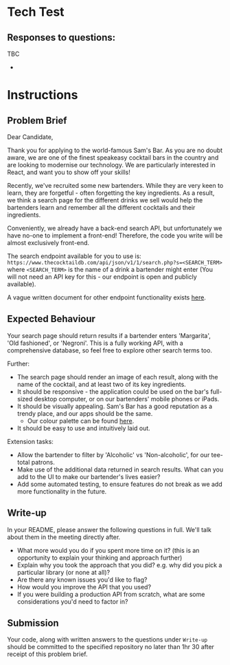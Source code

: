 # Tech Test

## Responses to questions:

TBC

-

# Instructions

## Problem Brief

Dear Candidate,

Thank you for applying to the world-famous Sam's Bar. As you are no doubt aware, we are one of the finest speakeasy
cocktail bars in the country and are looking to modernise our technology. We are particularly interested in React, and
want you to show off your skills!

Recently, we've recruited some new bartenders. While they are very keen to learn, they are forgetful - often forgetting
the key ingredients. As a result, we think a search page for the different drinks we sell would help the bartenders learn
and remember all the different cocktails and their ingredients.

Conveniently, we already have a back-end search API, but unfortunately we have no-one to implement a front-end! Therefore,
the code you write will be almost exclusively front-end.

The search endpoint available for you to use is:
`https://www.thecocktaildb.com/api/json/v1/1/search.php?s=<SEARCH_TERM>`
where `<SEARCH_TERM>` is the name of a drink a bartender might enter (You will not need an API key for this - our endpoint
is open and publicly available).

A vague written document for other endpoint functionality exists [here](https://www.thecocktaildb.com/api.php).

## Expected Behaviour

Your search page should return results if a bartender enters 'Margarita', 'Old fashioned', or 'Negroni'.
This is a fully working API, with a comprehensive database, so feel free to explore other search terms too.

Further:
* The search page should render an image of each result, along with the name of the cocktail, and at least two of its
key ingredients.
* It should be responsive - the application could be used on the bar's full-sized desktop computer, or on our bartenders'
mobile phones or iPads.
* It should be visually appealing. Sam's Bar has a good reputation as a trendy place, and our apps should be the same.
  * Our colour palette can be found [here](https://coolors.co/faf8d4-ebdccb-c3baaa-91818a-b2a3b5).
* It should be easy to use and intuitively laid out.

Extension tasks:
* Allow the bartender to filter by 'Alcoholic' vs 'Non-alcoholic', for our tee-total patrons.
* Make use of the additional data returned in search results. What can you add to the UI to make our bartender's lives
easier?
* Add some automated testing, to ensure features do not break as we add more functionality in the future.

## Write-up

In your README, please answer the following questions in full. We'll talk about them in the meeting directly after.

* What more would you do if you spent more time on it? (this is an opportunity to explain your thinking and approach further)
* Explain why you took the approach that you did? e.g. why did you pick a particular library (or none at all)?
* Are there any known issues you'd like to flag?
* How would you improve the API that you used?
* If you were building a production API from scratch, what are some considerations you'd need to factor in?

## Submission

Your code, along with written answers to the questions under `Write-up` should be committed to the specified repository
no later than 1hr 30 after receipt of this problem brief.